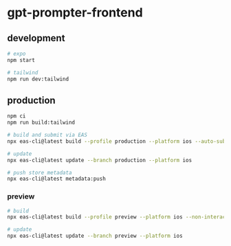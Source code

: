 # gpt-prompter-frontend

## development

```sh
# expo
npm start

# tailwind
npm run dev:tailwind
```

## production

```sh
npm ci
npm run build:tailwind

# build and submit via EAS
npx eas-cli@latest build --profile production --platform ios --auto-submit --non-interactive --no-wait

# update
npx eas-cli@latest update --branch production --platform ios

# push store metadata
npx eas-cli@latest metadata:push
```

### preview

```sh
# build
npx eas-cli@latest build --profile preview --platform ios --non-interactive --no-wait

# update
npx eas-cli@latest update --branch preview --platform ios
```
